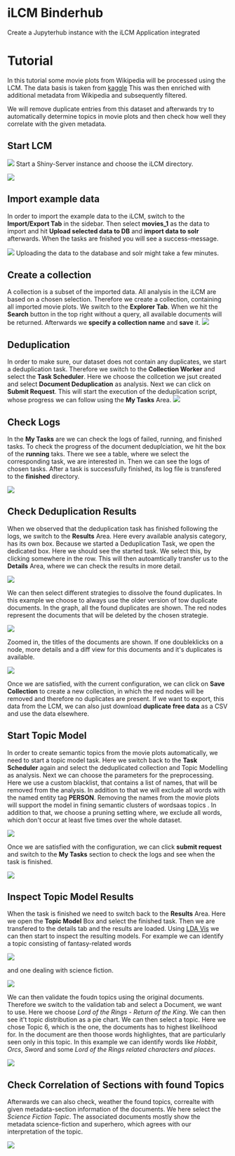 # iLCM Binderhub
Create a Jupyterhub instance with the iLCM Application integrated


# Tutorial

In this tutorial some movie plots from Wikipedia will be processed using the LCM.
The data basis is taken from [kaggle](https://www.kaggle.com/jrobischon/wikipedia-movie-plots)
This was then enriched with additional metadata from Wikipedia and subsequently filtered.

We will remove duplicate entries from this dataset and afterwards try to automatically determine topics in movie plots and then check how well they correlate with the given metadata.

## Start LCM

![](Example_Data/Screenshots/start_ilcm.png?raw=true)
Start a Shiny-Server instance and choose the iLCM directory.

![](Example_Data/Screenshots/start_ilcm2.png?raw=true)

## Import example data
In order to import the example data to the iLCM, switch to the **Import/Export Tab** in the sidebar. Then select **movies_1** as the data to import and hit **Upload selected data to DB** and **import data to solr** afterwards. When the tasks are fnished you will see a success-message.

![](Example_Data/Screenshots/import_movies.png?raw=true)
Uploading the data to the database and solr might take a few minutes.

## Create a collection
A collection is a subset of the imported data. All analysis in the iLCM are based on a chosen selection. Therefore we create a collection, containing all imported movie plots. We switch to the **Explorer Tab**. When we hit the **Search** button in the top right without a query, all available documents will be returned. Afterwards we **specify a collection name** and **save** it. 
![](Example_Data/Screenshots/create_collection.png?raw=true)

## Deduplication
In order to make sure, our dataset does not contain any duplicates, we start a deduplication task. Therefore we switch to the **Collection Worker** and select the **Task Scheduler**. Here we choose the collcetion we jsut created and select **Document Deduplication** as analysis. Next we can click on **Submit Request**. This will start the execution of the deduplication script, whose progress we can follow using the **My Tasks** Area.
![](Example_Data/Screenshots/start_deduplication_task.png?raw=true)

## Check Logs
In the **My Tasks** are we can check the logs of failed, running, and finished tasks. To check the progress of the document deduplciation, we hit the box of the **running** taks. There we see a table, where we select the corresponding task, we are interested in. Then we can see the logs of chosen tasks. After a task is successfully finished, its log file is transfered to the **finished** directory.

![](Example_Data/Screenshots/check_logs1.png?raw=true)

## Check Deduplication Results
When we observed that the deduplication task has finished following the logs, we switch to the **Results** Area. Here every available analysis category, has its own box. Because we started a Deduplication Task, we open the dedicated box. Here we should see the started task. We select this, by clicking somewhere in the row. This will then autoamtically transfer us to the **Details** Area, where we can check the results in more detail. 
  
![](Example_Data/Screenshots/open_deduplication_results.png?raw=true)


We can then select different strategies to dissolve the found duplicates. In this example we choose to always use the older version of tow duplicate documents. In the graph, all the found duplicates are shown. The red nodes represent the documents that will be deleted by the chosen strategie.

![](Example_Data/Screenshots/deduplication.png?raw=true)

Zoomed in, the titles of the documents are shown. If one doubleklicks on a node, more details and a diff view for this documents and it's duplicates is available. 

![](Example_Data/Screenshots/deduplication2.png?raw=true)


Once we are satisfied, with the current configuration, we can click on **Save Collection** to create a new collection, in which the red nodes will be removed and therefore no duplicates are present. If we want to export, this data from the LCM, we can also just download **duplicate free data** as a CSV and use the data elsewhere.



## Start Topic Model

In order to create semantic topics from the movie plots automatically, we need to start a topic model task. Here we switch back to the **Task Scheduler** again and select the deduplicated collection and Topic Modelling as analysis. Next we can choose the parameters for the preprocessing. Here we use a custom blacklist, that contains a list of names, that will be removed from the analysis. In addition to that we will exclude all words with the named entity tag **PERSON**. Removing the names from the movie plots will support the model in fining semantic clusters of wordsaas topics . In addition to that, we choose a pruning setting where, we exclude all words, which don't occur at least five times over the whole dataset. 

![](Example_Data/Screenshots/start_topic_model.png?raw=true)

Once we are satisfied with the configuration, we can click **submit request** and switch to the **My Tasks** section to check the logs and see when the task is finished.

![](Example_Data/Screenshots/check_logs2.png?raw=true)


## Inspect Topic Model Results

When the task is finished we need to switch back to the **Results** Area. Here we open the **Topic Model** Box and select the finished task. Then we are transfered to the details tab and the results are loaded. Using [LDA Vis](https://github.com/cpsievert/LDAvis) we can then start to inspect the resulting models. For example we can identify a topic consisting of fantasy-related words 

![](Example_Data/Screenshots/topic_model1.png?raw=true)

and one dealing with science fiction.

![](Example_Data/Screenshots/topic_model2.png?raw=true)


We can then validate the foudn topics using the original documents. Therefore we switch to the validation tab and select a Document, we want to use. Here we choose *Lord of the Rings - Return of the King*. We can then see it't topic distribution as a pie chart. We can then select a topic. Here we chose Topic 6, which is the one, the documents has to highest likelihood for. In the document are then thoose words highlightes, that are particularly seen only in this topic. In this example we can identify words like *Hobbit*, *Orcs*, *Sword* and some *Lord of the Rings related characters and places*. 

![](Example_Data/Screenshots/topic_model4.png?raw=true)


## Check Correlation of Sections with found Topics

Afterwards we can also check, weather the found topics, correalte with given metadata-section information of the documents. 
We here select the *Science Fiction Topic*. The associated documents mostly show the metadata science-fiction  and superhero, which agrees with our interpretation of the topic.

![](Example_Data/Screenshots/topic_meta.png?raw=true)





